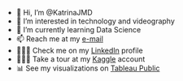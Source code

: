 - 👋 Hi, I’m @KatrinaJMD
- 👀 I’m interested in technology and videography
- 🌱 I’m currently learning Data Science
- 📫 Reach me at my [e-mail](konz.katrina@gmail.com)
- 👩🏻‍💼 Check me on my [LinkedIn](https://www.linkedin.com/in/katrinajumadiao/) profile
- 👩🏻‍💻 Take a tour at my [Kaggle](https://www.kaggle.com/katrinajmd/account) account
- 📊 See my visualizations on [Tableau Public](https://public.tableau.com/app/profile/katrina.jumadiao#!/)
<!---
KatrinaJMD/KatrinaJMD is a ✨ special ✨ repository because its `README.md` (this file) appears on your GitHub profile.
You can click the Preview link to take a look at your changes.
--->
